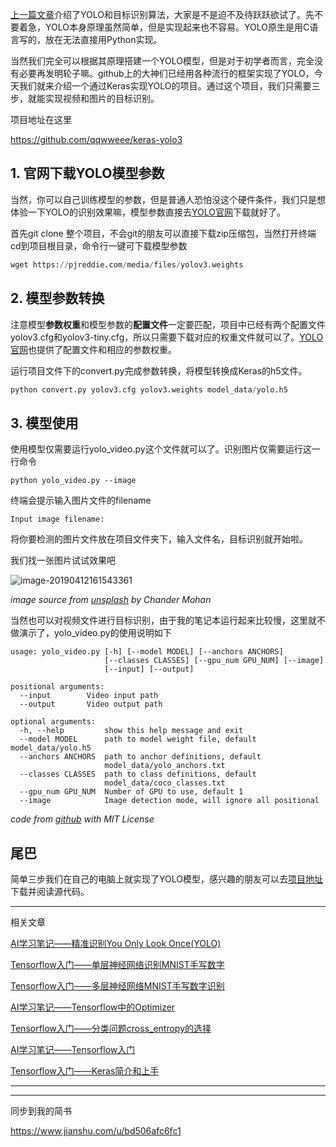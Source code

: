 [上一篇文章](https://steemit.com/cn-stem/@hongtao/ai-you-only-look-once-yolo)介绍了YOLO和目标识别算法，大家是不是迫不及待跃跃欲试了。先不要着急，YOLO本身原理虽然简单，但是实现起来也不容易。YOLO原生是用C语言写的，放在无法直接用Python实现。

当然我们完全可以根据其原理搭建一个YOLO模型，但是对于初学者而言，完全没有必要再发明轮子嘛。github上的大神们已经用各种流行的框架实现了YOLO，今天我们就来介绍一个通过Keras实现YOLO的项目。通过这个项目，我们只需要三步，就能实现视频和图片的目标识别。

项目地址在这里

<https://github.com/qqwweee/keras-yolo3>

## 1. 官网下载YOLO模型参数

当然，你可以自己训练模型的参数，但是普通人恐怕没这个硬件条件，我们只是想体验一下YOLO的识别效果嘛，模型参数直接去[YOLO官网](http://pjreddie.com/darknet/yolo/)下载就好了。

首先git clone 整个项目，不会git的朋友可以直接下载zip压缩包，当然打开终端cd到项目根目录，命令行一键可下载模型参数

```python
wget https://pjreddie.com/media/files/yolov3.weights
```

## 2. 模型参数转换

注意模型**参数权重**和模型参数的**配置文件**一定要匹配，项目中已经有两个配置文件yolov3.cfg和yolov3-tiny.cfg，所以只需要下载对应的权重文件就可以了。[YOLO官网](http://pjreddie.com/darknet/yolo/)也提供了配置文件和相应的参数权重。

运行项目文件下的convert.py完成参数转换，将模型转换成Keras的h5文件。

```python
python convert.py yolov3.cfg yolov3.weights model_data/yolo.h5
```

## 3. 模型使用

使用模型仅需要运行yolo_video.py这个文件就可以了。识别图片仅需要运行这一行命令

```
python yolo_video.py --image
```

终端会提示输入图片文件的filename

```
Input image filename:
```

将你要检测的图片文件放在项目文件夹下，输入文件名，目标识别就开始啦。

我们找一张图片试试效果吧

![image-20190412161543361](https://ws3.sinaimg.cn/large/006tNc79gy1g209brpjimj30sy0xihdt.jpg)

*image source from [unsplash](https://images.unsplash.com/photo-1554772593-cc0206eee02b?ixlib=rb-1.2.1&ixid=eyJhcHBfaWQiOjEyMDd9&auto=format&fit=crop&w=668&q=80) by Chander Mohan*

当然也可以对视频文件进行目标识别，由于我的笔记本运行起来比较慢，这里就不做演示了，yolo_video.py的使用说明如下

```
usage: yolo_video.py [-h] [--model MODEL] [--anchors ANCHORS]
                     [--classes CLASSES] [--gpu_num GPU_NUM] [--image]
                     [--input] [--output]

positional arguments:
  --input        Video input path
  --output       Video output path

optional arguments:
  -h, --help         show this help message and exit
  --model MODEL      path to model weight file, default model_data/yolo.h5
  --anchors ANCHORS  path to anchor definitions, default
                     model_data/yolo_anchors.txt
  --classes CLASSES  path to class definitions, default
                     model_data/coco_classes.txt
  --gpu_num GPU_NUM  Number of GPU to use, default 1
  --image            Image detection mode, will ignore all positional 
```

*code from [github](https://github.com/qqwweee/keras-yolo3) with MIT License*

## 尾巴

简单三步我们在自己的电脑上就实现了YOLO模型，感兴趣的朋友可以去[项目地址](https://github.com/qqwweee/keras-yolo3)下载并阅读源代码。

----

相关文章

[AI学习笔记——精准识别You Only Look Once(YOLO)](https://steemit.com/cn-stem/@hongtao/ai-you-only-look-once-yolo)

[Tensorflow入门——单层神经网络识别MNIST手写数字](https://steemit.com/cn-stem/@hongtao/tensorflow-mnist)

[Tensorflow入门——多层神经网络MNIST手写数字识别](https://steemit.com/cn-stem/@hongtao/6qe2nw-tensorflow-mnist)

[AI学习笔记——Tensorflow中的Optimizer](https://steemit.com/tensorflow/@hongtao/ai-tensorflow-optimizer)

[Tensorflow入门——分类问题cross_entropy的选择](https://steemit.com/cn-stem/@hongtao/tensorflow-crossentropy-how-to-choose-crossentropy-loss-in-tensorflow-for-classification)

[AI学习笔记——Tensorflow入门](https://steemit.com/cn-stem/@hongtao/ai-tensorflow)

[Tensorflow入门——Keras简介和上手](https://steemit.com/cn-stem/@hongtao/tensorflow-keras)

----

------

同步到我的简书

<https://www.jianshu.com/u/bd506afc6fc1>